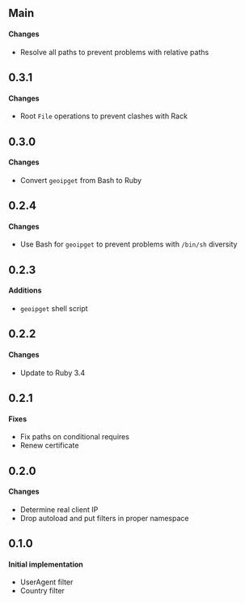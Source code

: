 ## Main

#### Changes
* Resolve all paths to prevent problems with relative paths

## 0.3.1

#### Changes
* Root `File` operations to prevent clashes with Rack

## 0.3.0

#### Changes
* Convert `geoipget` from Bash to Ruby

## 0.2.4

#### Changes
* Use Bash for `geoipget` to prevent problems with `/bin/sh` diversity

## 0.2.3

#### Additions
* `geoipget` shell script

## 0.2.2

#### Changes
* Update to Ruby 3.4

## 0.2.1

#### Fixes

* Fix paths on conditional requires
* Renew certificate

## 0.2.0

#### Changes

* Determine real client IP
* Drop autoload and put filters in proper namespace

## 0.1.0

#### Initial implementation

* UserAgent filter
* Country filter
